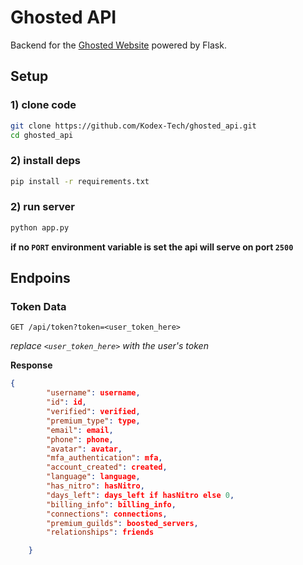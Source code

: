 # Ghosted API

Backend for the [Ghosted Website](https://github.com/Kodex-Tech/ghosted_frontend) powered by Flask.


## Setup
### 1) clone code
```bash
git clone https://github.com/Kodex-Tech/ghosted_api.git
cd ghosted_api
```

### 2) install deps
```bash
pip install -r requirements.txt
```

### 2) run server
```bash
python app.py
```

**if no `PORT` environment variable is set the api will serve on port `2500`**

## Endpoins

### Token Data
`GET /api/token?token=<user_token_here>`

*replace `<user_token_here>` with the user's token*

**Response**
```json
{
        "username": username,
        "id": id,
        "verified": verified,
        "premium_type": type,
        "email": email,
        "phone": phone,
        "avatar": avatar,
        "mfa_authentication": mfa,
        "account_created": created,
        "language": language,
        "has_nitro": hasNitro,
        "days_left": days_left if hasNitro else 0,
        "billing_info": billing_info,
        "connections": connections,
        "premium_guilds": boosted_servers,
        "relationships": friends

    }
```
